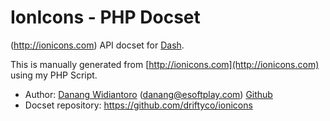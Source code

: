 IonIcons - PHP Docset
=======================

(http://ionicons.com) API docset for [Dash](http://kapeli.com/dash).

This is manually generated from [http://ionicons.com](http://ionicons.com) using my PHP Script.

 * Author: [Danang Widiantoro](http://esoftplay.com) (danang@esoftplay.com) [Github](//github.com/bbcdanang)
 * Docset repository: https://github.com/driftyco/ionicons